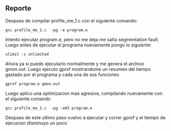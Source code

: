 ## Reporte

Despues de compilar profile_me_1.c con el siguiente comando:
```
gcc profile_me_1.c  -pg -o program.e

```

Intento ejecutar program.e, pero no me deja me salta segmentation fault. Luego antes de ejecutar el programa nuevamente pongo lo siguiente:
```
ulimit -s unlimited

```
Ahora ya si puedo ejecutarlo normalmente y me genera el archivo gmon.out. Luego ejecuto gprof mostrandome un resumen del tiempo gastado por el programa y cada una de sus funciones
```
gprof program.e gmon.out

```
Luego aplico una optimizacion mas agresiva, compilando nuevamente con el siguiente comando
```
gcc profile_me_1.c  -pg -o03 program.e

```
Despues de este ultimo paso vuelvo a ejecutar y correr  gprof y el tiempo de ejecucion disminuyo un poco




